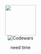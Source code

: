 <div id="header" align="center">
  <img src="https://media1.tenor.com/m/9_ElPm_8AXQAAAAd/bongo-cat-russian.gif" width="100" />
</div>
<div id="badges" align = "center">
  <img src="https://www.codewars.com/users/DeadYokai/badges/micro" alt="Codewars"/>
  <p>need time</p>
</div>

